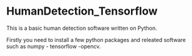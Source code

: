 # HumanDetection_Tensorflow

This is a basic human detection software written on Python. 

Firstly you need to install a few python packages and releated software such as numpy - tensorflow -opencv. 


